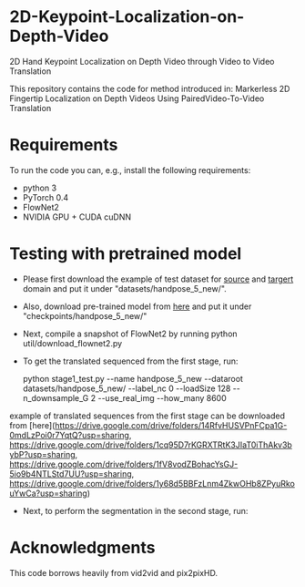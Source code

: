 # 2D-Keypoint-Localization-on-Depth-Video
2D Hand Keypoint Localization  on Depth Video through Video to Video Translation

This repository contains the code for method introduced in:
Markerless 2D Fingertip Localization on Depth Videos Using PairedVideo-To-Video Translation

# Requirements
To run the code you can, e.g., install the following requirements:

* python 3
* PyTorch 0.4
* FlowNet2 
* NVIDIA GPU + CUDA cuDNN

# Testing with pretrained model
* Please first download the example of test dataset for [source](https://drive.google.com/drive/folders/1UyQr-1a0COy-V0JHyzzfb_jfqJLBl1mD?usp=sharing) and [targert](https://drive.google.com/drive/folders/1qPIIgzLvuEqND9VDEecEk6L3bRVA5u-x?usp=sharing) domain and put it under "datasets/handpose_5_new/".
* Also, download pre-trained model from [here](https://drive.google.com/drive/folders/1GI6llwGMj9vQ0DFOkNaC3ty4VVO8zrsi?usp=sharing) and put it under "checkpoints/handpose_5_new/"
* Next, compile a snapshot of FlowNet2 by running python util/download_flownet2.py
* To get the translated sequenced from the first stage, run: 

 
   python stage1_test.py --name handpose_5_new  --dataroot  datasets/handpose_5_new/  --label_nc  0  --loadSize 128   --n_downsample_G 2  --use_real_img  --how_many 8600
   
   
example of translated sequences from the first stage can be downloaded from [here](https://drive.google.com/drive/folders/14RfvHUSVPnFCpa1G-0mdLzPoi0r7YqtQ?usp=sharing, https://drive.google.com/drive/folders/1cq95D7rKGRXTRtK3JIaT0iThAkv3bybP?usp=sharing, https://drive.google.com/drive/folders/1fV8vodZBohacYsGJ-5io9b4NTLStd7UU?usp=sharing, https://drive.google.com/drive/folders/1y68d5BBFzLnm4ZkwOHb8ZPyuRkouYwCa?usp=sharing)

* Next, to perform the segmentation in the second stage, run:

# Acknowledgments
This code borrows heavily from vid2vid and pix2pixHD.

